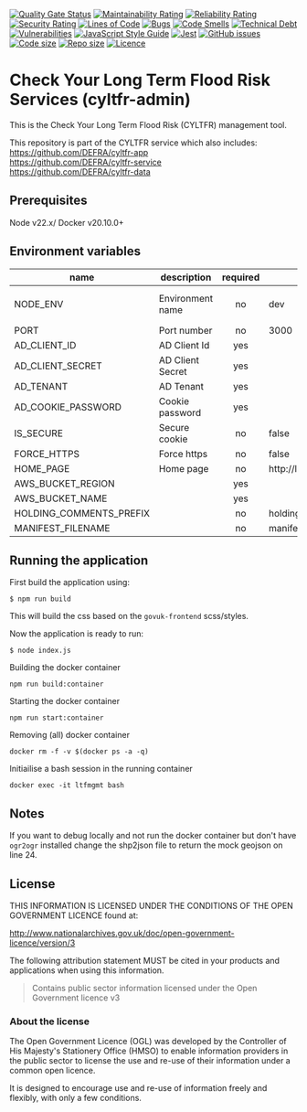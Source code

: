 [![Quality Gate Status](https://sonarcloud.io/api/project_badges/measure?project=DEFRA_cyltfr-admin&metric=alert_status)](https://sonarcloud.io/dashboard?id=DEFRA_cyltfr-admin)
[![Maintainability Rating](https://sonarcloud.io/api/project_badges/measure?project=DEFRA_cyltfr-admin&metric=sqale_rating)](https://sonarcloud.io/dashboard?id=DEFRA_cyltfr-admin)
[![Reliability Rating](https://sonarcloud.io/api/project_badges/measure?project=DEFRA_cyltfr-admin&metric=reliability_rating)](https://sonarcloud.io/dashboard?id=DEFRA_cyltfr-admin)
[![Security Rating](https://sonarcloud.io/api/project_badges/measure?project=DEFRA_cyltfr-admin&metric=security_rating)](https://sonarcloud.io/dashboard?id=DEFRA_cyltfr-admin)
[![Lines of Code](https://sonarcloud.io/api/project_badges/measure?project=DEFRA_cyltfr-admin&metric=ncloc)](https://sonarcloud.io/dashboard?id=DEFRA_cyltfr-admin)
[![Bugs](https://sonarcloud.io/api/project_badges/measure?project=DEFRA_cyltfr-admin&metric=bugs)](https://sonarcloud.io/dashboard?id=DEFRA_cyltfr-admin)
[![Code Smells](https://sonarcloud.io/api/project_badges/measure?project=DEFRA_cyltfr-admin&metric=code_smells)](https://sonarcloud.io/dashboard?id=DEFRA_cyltfr-admin)
[![Technical Debt](https://sonarcloud.io/api/project_badges/measure?project=DEFRA_cyltfr-admin&metric=sqale_index)](https://sonarcloud.io/dashboard?id=DEFRA_cyltfr-admin)
[![Vulnerabilities](https://sonarcloud.io/api/project_badges/measure?project=DEFRA_cyltfr-admin&metric=vulnerabilities)](https://sonarcloud.io/dashboard?id=DEFRA_cyltfr-admin)
[![JavaScript Style Guide](https://img.shields.io/badge/code_style-standard-brightgreen.svg)](https://standardjs.com)
[![Jest](https://img.shields.io/badge/tested_with-jest-99424f.svg)](https://github.com/facebook/jest)
[![GitHub issues](https://img.shields.io/github/issues/DEFRA/cyltfr-admin.svg)](https://github.com/DEFRA/cyltfr-admin/issues/)
[![Code size](https://img.shields.io/github/languages/code-size/DEFRA/cyltfr-admin.svg)]()
[![Repo size](https://img.shields.io/github/repo-size/DEFRA/cyltfr-admin.svg)]()
[![Licence](https://img.shields.io/badge/licence-OGLv3-blue.svg)](http://www.nationalarchives.gov.uk/doc/open-government-licence/version/3)

# Check Your Long Term Flood Risk Services (cyltfr-admin)
This is the Check Your Long Term Flood Risk (CYLTFR) management tool.

This repository is part of the CYLTFR service which also includes:\
<https://github.com/DEFRA/cyltfr-app>\
<https://github.com/DEFRA/cyltfr-service>\
<https://github.com/DEFRA/cyltfr-data>


## Prerequisites
Node v22.x/ 
Docker v20.10.0+

## Environment variables

| name                    | description      | required |        default        |       valid        | notes |
|-------------------------|------------------|:--------:|-----------------------|:------------------:|-------|
| NODE_ENV                | Environment name |    no    | dev                   | dev,test,prod-green,prod-blue    |       |
| PORT                    | Port number      |    no    | 3000                  |                    |       |
| AD_CLIENT_ID            | AD Client Id     |    yes   |                       |                    |       |
| AD_CLIENT_SECRET        | AD Client Secret |    yes   |                       |                    |       |
| AD_TENANT               | AD Tenant        |    yes   |                       |                    |       |
| AD_COOKIE_PASSWORD      | Cookie password  |    yes   |                       |                    |       |
| IS_SECURE               | Secure cookie    |    no    | false                 |                    |       |
| FORCE_HTTPS             | Force https      |    no    | false                 |                    |       |
| HOME_PAGE               | Home page        |    no    | http://localhost:3000 |                    |       |
| AWS_BUCKET_REGION       |                  |    yes   |                       |                    |       |
| AWS_BUCKET_NAME         |                  |    yes   |                       |                    |       |
| HOLDING_COMMENTS_PREFIX |                  |    no    | holding-comments      |                    |       |
| MANIFEST_FILENAME       |                  |    no    | manifest.json         |                    |       |

## Running the application

First build the application using:

`$ npm run build`

This will build the css based on the `govuk-frontend` scss/styles.

Now the application is ready to run:

`$ node index.js`

Building the docker container

`npm run build:container`

Starting the docker container

`npm run start:container`

Removing (all) docker container

`docker rm -f -v $(docker ps -a -q)`

Initiailise a bash session in the running container

`docker exec -it ltfmgmt bash`


Notes
-----

If you want to debug locally and not run the docker container but don't have `ogr2ogr` installed
change the shp2json file to return the mock geojson on line 24.

## License
THIS INFORMATION IS LICENSED UNDER THE CONDITIONS OF THE OPEN GOVERNMENT LICENCE found at:

<http://www.nationalarchives.gov.uk/doc/open-government-licence/version/3>

The following attribution statement MUST be cited in your products and applications when using this information.

>Contains public sector information licensed under the Open Government licence v3

### About the license
The Open Government Licence (OGL) was developed by the Controller of His Majesty's Stationery Office (HMSO) to enable information providers in the public sector to license the use and re-use of their information under a common open licence.

It is designed to encourage use and re-use of information freely and flexibly, with only a few conditions.